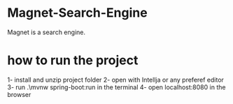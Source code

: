 # Magnet-Search-Engine
 Magnet is a search engine.
 
 # how to run the project
 1- install and unzip project folder
 2- open with Intellja or any preferef editor
 3- run .\mvnw spring-boot:run in the terminal
 4- open localhost:8080 in the browser

